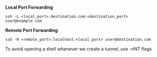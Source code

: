 **Local Port Forwarding**
```
ssh -L <local_port>:destination.com:<destination_port> user@example.com
```

**Remote Port Forwarding**
```
ssh -R <remote_port>:localhost:<local_port> user@destination.com
```

To avoid opening a shell whenever we create a tunnel, use -nNT flags
